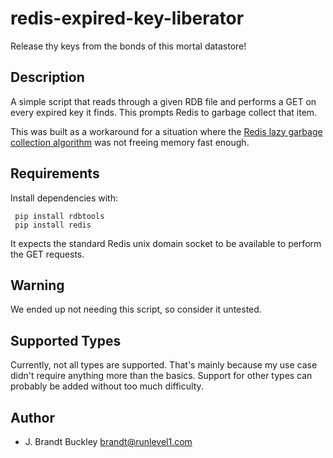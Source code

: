 # redis-expired-key-liberator

Release thy keys from the bonds of this mortal datastore!


## Description

A simple script that reads through a given RDB file and performs a GET on every expired key it finds.  This prompts Redis to garbage collect that item.

This was built as a workaround for a situation where the [Redis lazy garbage collection algorithm][] was not freeing memory fast enough.


## Requirements

Install dependencies with:

     pip install rdbtools
     pip install redis

It expects the standard Redis unix domain socket to be available to perform the GET requests.


## Warning

We ended up not needing this script, so consider it untested.


## Supported Types

Currently, not all types are supported.  That's mainly because my use case didn't require anything more than the basics.  Support for other types can probably be added without too much difficulty.


## Author

- J. Brandt Buckley <brandt@runlevel1.com> 


[Redis lazy garbage collection algorithm]: https://redis.io/commands/expire#how-redis-expires-keys
